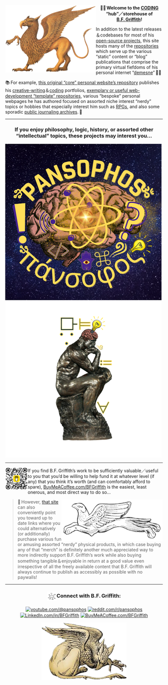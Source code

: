 <div align="center">
<img src="https://github.com/BFGriffith/BFGriffith/blob/master/images/Griffin_statant.png" width="290" height="215" align="left">
<strong align="center">🖖🏼 Welcome to the <a href="https://bfgriffith.github.io/professional-portfolio/">CODING</a> “hub”／storehouse of <a href="https://bfgriffith.github.io/about/">B.F. Griffith</a>!</strong>
<p align="left">In addition to the latest releases＆codebases for most of his <a href="https://bfgriffith.github.io/professional-portfolio/" target="_blank">open-source projects</a>, this site hosts many of the <a href="https://github.com/BFGriffith?tab=repositories" target="_target">repositories</a> which serve up the various “static” content or “blog” publications that comprise the primary virtual fiefdoms of his personal internet “<a href="https://www.etymonline.com/word/demesne" target="_blank">demesne</a>” 🏰🌾</p>
<p align="left">📚 For example, <a href="https://github.com/BFGriffith/BFGriffith.github.io" target="_blank">this original “core” personal website’s repository</a> publishes his <a href="https://bfgriffith.github.io/writing-portfolio/" target="_blank">creative-writing</a>＆<a href="https://bfgriffith.github.io/professional-portfolio/" target="_blank">coding</a> portfolios, <a href="https://github.com/BFGriffith/expositum-fragmenta" target="_blank">exemplary or useful web-development “template” repositories<a/>, various “bespoke” personal webpages he has authored focused on assorted niche interest “nerdy” topics or hobbies that especially interest him such as <a href="https://bfgriffith.github.io/RPGs/" target="_blank">RPGs</a>, and also some sporadic <a href="https://bfgriffith.github.io/archive/">public journaling archives</a>. 📖</p>
</div>

---

<div align="center">
  <h3>If you enjoy philosophy, logic, history, or assorted other “intellectual” topics, these projects may interest you…</h3>
  <p align="left">
    <a href="https://pansophos.github.io"><img src="https://github.com/BFGriffith/BFGriffith/blob/master/images/PANSOPHOS.png" title="πάνσοφος" alt="πάνσοφος"></a>
    <a href="https://pansophos.github.io/LOGOS"><img src="https://github.com/BFGriffith/BFGriffith/blob/master/images/LOGOS.png" title="λόγος" alt="λόγος"></a>
  </p>
</div>

---
  
<div align="left">
<img src="/images/bmc_qr.png" alt="BuyMeACoffee.com/BFGriffith" align="left" width="72px" height="72px">
<p align="left">If you find B.F. Griffith’s work to be sufficiently valuable／useful to you that you’d be willing to help fund it at whatever level (if any) that you think it’s worth (and can comfortably afford to spare), <a href="https://www.buymeacoffee.com/bfgriffith">BuyMeACoffee.com/BFGriffith</a> is the easiest, least onerous, and most direct way to do so…</p>
<img src="/images/Gold_Flying_Griffin_Mycenae_Schliemann.png" alt="flying Mycenaen Gryphon, Schliemann" align="right">
</div>

> 🎁 However, [that site](https://www.BuyMeACoffee.com/BFGriffith) can also conveniently point you toward up to date links where you could alternatively (or additionally) purchase various fun or amusing assorted “nerdy” physical products, in which case buying any of that “merch” is definitely another much appreciated way to more indirectly support B.F. Griffith’s work while also buying something tangible＆enjoyable in return at a good value even irrespective of all the freely available content that B.F. Griffith will always continue to publish as accessibly as possible with no paywalls!
---
<div align="center"><h3 align="center"><img align="center" src="https://github.com/BFGriffith/BFGriffith/blob/master/images/mind-map.png" height="30" width="30">Connect with B.F. Griffith:</h3></div>
<p align="center">
<span>
<a href="https://www.youtube.com/@pansophos" target="_blank"><img src="https://www.vectorlogo.zone/logos/youtube/youtube-tile.svg" alt="youtube.com/@pansophos" height="32" width="32" align="center" /></a>
<a href="https://www.reddit.com/r/pansophos/" target="_blank"><img src="https://www.vectorlogo.zone/logos/reddit/reddit-tile.svg" alt="reddit.com/r/pansophos" height="32" width="32" align="center" /></a>
<a href="https://www.LinkedIn.com/in/BFGriffith/" target="_blank"><img src="https://www.vectorlogo.zone/logos/linkedin/linkedin-tile.svg" alt="LinkedIn.com/in/BFGriffith" height="32" width="32" align="center" /></a>
<a href="https://www.buymeacoffee.com/BFGriffith" target="_blank"><img src="https://www.vectorlogo.zone/logos/buymeacoffee/buymeacoffee-icon.svg" alt="BuyMeACoffee.com/BFGriffith" height="32" width="32" align="center" /></a>
</span>
</p>
<div align="center"><img src="https://github.com/BFGriffith/BFGriffith/blob/master/images/John-Tenniel_Griffin_1865.png" target="_blank"></div>
